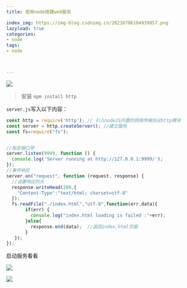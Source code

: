 ```yaml
---
title: 使用node搭建web服务

index_img: https://img-blog.csdnimg.cn/20210706104939857.png
lazyload: true
categories:
- node
tags:
- node



---
```












![](https://img-blog.csdnimg.cn/2021070610464493.png)



>  安装 `npm install http`



`server.js`写入以下内容：
```javascript
const http = require('http'); // 引入nodeJS内置的网络传输协议http模块
const server = http.createServer(); //建立服务
const fs=require("fs");


//指定端口号
server.listen(9999, function () {
  console.log('Server running at http://127.0.0.1:9999/');
});
//事件响应
server.on("request", function (request, response) {
  //设置响应的头
  response.writeHead(200,{
    "Content-Type":"text/html; charset=utf-8"
  });
  fs.readFile("./index.html","utf-8",function(err,data){
       if(err) {
         console.log("index.html loading is failed :"+err);
       }else{
         response.end(data);  //返回index.html页面
       }
   });
});

```

启动服务看看

![](https://img-blog.csdnimg.cn/20210706104919606.png)

![](https://img-blog.csdnimg.cn/20210706104939857.png)



